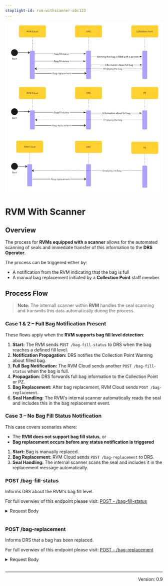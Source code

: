 ```yaml
---
stoplight-id: rvm-withscanner-abc123
---
```


![RVMWithScanner.png](../../assets/images/RVMWithScanner.png)

# RVM With Scanner

## Overview

The process for **RVMs equipped with a scanner** allows for the automated scanning of seals and immediate transfer of this information to the **DRS Operator**.

The process can be triggered either by:

- A notification from the RVM indicating that the bag is full
- A manual bag replacement initiated by a **Collection Point** staff member.

## Process Flow


> **Note:** The internall scanner within **RVM** handles the seal scanning and transmits this data automatically during the process.

### Case 1 & 2 – Full Bag Notification Present

These flows apply when the **RVM supports bag fill level detection**:

1. **Start:** The RVM sends `POST /bag-fill-status` to DRS when the bag reaches a defined fill level.
2. **Notification Propagation:** DRS notifies the Collection Point Warning about filled bag.
3. **Full Bag Notification:** The RVM Cloud sends another `POST /bag-fill-status` when the bag is full.
4. **Propagation:** DRS forwards full bag information to the Collection Point or PZ.
5. **Bag Replacement:** After bag replacement, RVM Cloud sends `POST /bag-replacement`.
6. **Seal Handling:** The RVM's internal scanner automatically reads the seal and includes this in the bag replacement event.


### Case 3 – No Bag Fill Status Notification

This case covers scenarios where:

- The **RVM does not support bag fill status**, or
- **Bag replacement occurs before any status notification is triggered**

1. **Start:** Bag is manually replaced.
2. **Bag Replacement:** RVM Cloud sends `POST /bag-replacement` to DRS.
3. **Seal Handling:** The internal scanner scans the seal and includes it in the replacement message automatically.


<!--
type: tab
title: DRS
-->

### POST /bag-fill-status

Informs DRS about the RVM's bag fill level. 

For full overwiev of this endpoint please visit: [POST - /bag-fill-status](../../drs-openapi.yaml/paths/~1bag-fill-status/post)

<details>

<summary>Request Body</summary>

```yaml jsonSchema
  $ref: '../../drs-openapi.yaml#/components/schemas/BagFillStatus'
```

</details>
<br>


### POST /bag-replacement

Informs DRS that a bag has been replaced.

For full overwiev of this endpoint please visit: [POST - /bag-replacement](../../drs-openapi.yaml/paths/\~1bag-replacement/post)

<details>

<summary>Request Body</summary>

```yaml jsonSchema
  $ref: '../../drs-openapi.yaml#/components/schemas/BagReplacement'
```

</details>
<br>

<!-- type: tab-end -->

---
<div style="text-align: right"> Version: 0.9</div>


